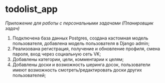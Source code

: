 # todolist_app


*Приложение для работы с персональными задачами (Планировщик задач)*

1) Подключена база данных Postgres, создана кастомная модель пользователя, добавлена модель пользователя в Django admin;
2) Реализована регистрация, получение и обновление профиля, смена пароля, вход через социальную сеть VK;
3) Добавлены категории, цели, комментарии к целям;
4) Добавлены доски и возможность шеринга досок, пользователи имеют возможность смотреть/редактировать доски других пользователей;




